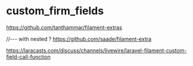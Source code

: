 # custom_firm_fields

<!-- Contenuto migrato da _docs/custom_firm_fields.txt -->

https://github.com/tanthammar/filament-extras


//--- with nested ?
https://github.com/saade/filament-extra


https://laracasts.com/discuss/channels/livewire/laravel-filament-custom-field-call-function

